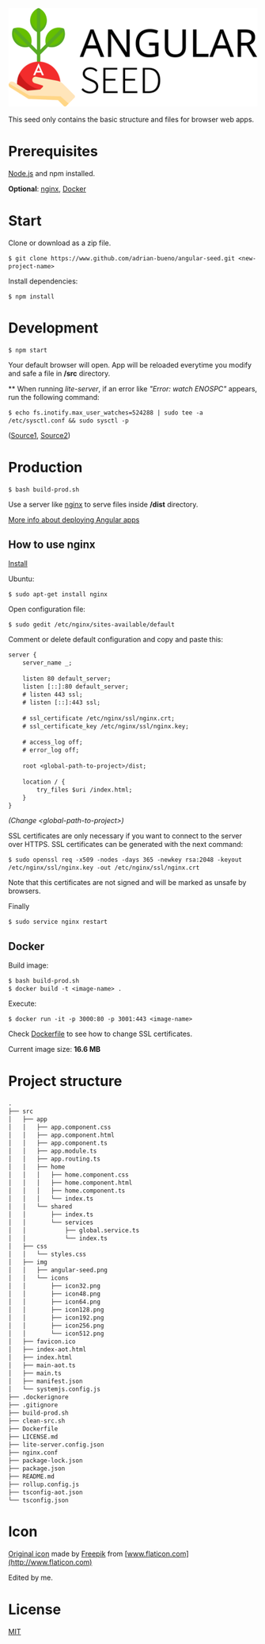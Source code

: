 ![angular-seed-icon](src/img/angular-seed.png?raw=true)

This seed only contains the basic structure and files for browser web apps.

# Prerequisites

[Node.js](https://nodejs.org) and npm installed.

__Optional__: [nginx](https://www.nginx.com), [Docker](https://www.docker.com/)

# Start

Clone or download as a zip file.

```
$ git clone https://www.github.com/adrian-bueno/angular-seed.git <new-project-name>
```

Install dependencies:

```
$ npm install
```

# Development

```
$ npm start
```

Your default browser will open. App will be reloaded everytime you modify and safe a file in __/src__ directory.


** When running _lite-server_, if an error like _"Error: watch ENOSPC"_ appears, run the following command:
```
$ echo fs.inotify.max_user_watches=524288 | sudo tee -a /etc/sysctl.conf && sudo sysctl -p
```
([Source1](https://github.com/remy/nodemon/issues/214),
[Source2](https://stackoverflow.com/questions/16748737/grunt-watch-error-waiting-fatal-error-watch-enospc))


# Production

```
$ bash build-prod.sh
```

Use a server like [nginx](https://www.nginx.com) to serve files inside __/dist__ directory.

[More info about deploying Angular apps](https://angular.io/docs/ts/latest/guide/deployment.html)

## How to use nginx

[Install](https://www.nginx.com/resources/wiki/start/topics/tutorials/install/)

Ubuntu:

```
$ sudo apt-get install nginx
```

Open configuration file:

```
$ sudo gedit /etc/nginx/sites-available/default
```

Comment or delete default configuration and copy and paste this:

```
server {
    server_name _;

    listen 80 default_server;
    listen [::]:80 default_server;
    # listen 443 ssl;
    # listen [::]:443 ssl;

    # ssl_certificate /etc/nginx/ssl/nginx.crt;
    # ssl_certificate_key /etc/nginx/ssl/nginx.key;

    # access_log off;
    # error_log off;

    root <global-path-to-project>/dist;

    location / {
        try_files $uri /index.html;
    }
}
```
_(Change &lt;global-path-to-project&gt;)_

SSL certificates are only necessary if you want to connect to the server over HTTPS.
SSL certificates can be generated with the next command:

```
$ sudo openssl req -x509 -nodes -days 365 -newkey rsa:2048 -keyout /etc/nginx/ssl/nginx.key -out /etc/nginx/ssl/nginx.crt
```

Note that this certificates are not signed and will be marked as unsafe by browsers.

Finally
```
$ sudo service nginx restart
```

## Docker

Build image:

```
$ bash build-prod.sh
$ docker build -t <image-name> .
```

Execute:

```
$ docker run -it -p 3000:80 -p 3001:443 <image-name>
```

Check [Dockerfile](Dockerfile) to see how to change SSL certificates.

Current image size: __16.6 MB__

# Project structure

```
.
├── src
│   ├── app
│   │   ├── app.component.css
│   │   ├── app.component.html
│   │   ├── app.component.ts
│   │   ├── app.module.ts
│   │   ├── app.routing.ts
│   │   ├── home
│   │   │   ├── home.component.css
│   │   │   ├── home.component.html
│   │   │   ├── home.component.ts
│   │   │   └── index.ts
│   │   └── shared
│   │       ├── index.ts
│   │       └── services
│   │           ├── global.service.ts
│   │           └── index.ts
│   ├── css
│   │   └── styles.css
│   ├── img
│   │   ├── angular-seed.png
│   │   └── icons
│   │       ├── icon32.png
│   │       ├── icon48.png
│   │       ├── icon64.png
│   │       ├── icon128.png
│   │       ├── icon192.png
│   │       ├── icon256.png
│   │       └── icon512.png
│   ├── favicon.ico
│   ├── index-aot.html
│   ├── index.html
│   ├── main-aot.ts
│   ├── main.ts
│   ├── manifest.json
│   └── systemjs.config.js
├── .dockerignore
├── .gitignore
├── build-prod.sh
├── clean-src.sh
├── Dockerfile
├── LICENSE.md
├── lite-server.config.json
├── nginx.conf
├── package-lock.json
├── package.json
├── README.md
├── rollup.config.js
├── tsconfig-aot.json
└── tsconfig.json
```

# Icon

[Original icon]( http://www.flaticon.com/free-icon/sprout_355401) made by [Freepik](http://www.freepik.com/) from [www.flaticon.com](http://www.flaticon.com)

Edited by me.

# License
[MIT](LICENSE.md)
